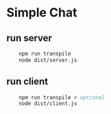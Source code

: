# Simple Chat

## run server

```bash
    npm run transpile 
    node dist/server.js
```

## run client

```bash
    npm run transpile # optional 
    node dist/client.js
```
